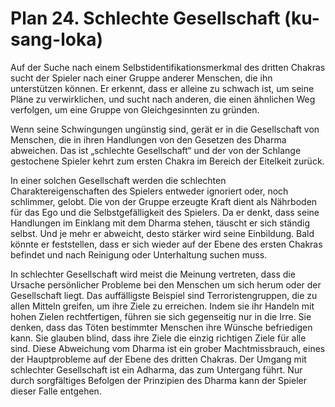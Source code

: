 # Plan 24. Schlechte Gesellschaft (ku-sang-loka)

Auf der Suche nach einem Selbstidentifikationsmerkmal des dritten Chakras sucht der Spieler nach einer Gruppe anderer Menschen, die ihn unterstützen können. Er erkennt, dass er alleine zu schwach ist, um seine Pläne zu verwirklichen, und sucht nach anderen, die einen ähnlichen Weg verfolgen, um eine Gruppe von Gleichgesinnten zu gründen.

Wenn seine Schwingungen ungünstig sind, gerät er in die Gesellschaft von Menschen, die in ihren Handlungen von den Gesetzen des Dharma abweichen. Das ist „schlechte Gesellschaft“ und der von der Schlange gestochene Spieler kehrt zum ersten Chakra im Bereich der Eitelkeit zurück.

In einer solchen Gesellschaft werden die schlechten Charaktereigenschaften des Spielers entweder ignoriert oder, noch schlimmer, gelobt. Die von der Gruppe erzeugte Kraft dient als Nährboden für das Ego und die Selbstgefälligkeit des Spielers. Da er denkt, dass seine Handlungen im Einklang mit dem Dharma stehen, täuscht er sich ständig selbst. Und je mehr er abweicht, desto stärker wird seine Einbildung. Bald könnte er feststellen, dass er sich wieder auf der Ebene des ersten Chakras befindet und nach Reinigung oder Unterhaltung suchen muss.

In schlechter Gesellschaft wird meist die Meinung vertreten, dass die Ursache persönlicher Probleme bei den Menschen um sich herum oder der Gesellschaft liegt. Das auffälligste Beispiel sind Terroristengruppen, die zu allen Mitteln greifen, um ihre Ziele zu erreichen. Indem sie ihr Handeln mit hohen Zielen rechtfertigen, führen sie sich gegenseitig nur in die Irre. Sie denken, dass das Töten bestimmter Menschen ihre Wünsche befriedigen kann. Sie glauben blind, dass ihre Ziele die einzig richtigen Ziele für alle sind. Diese Abweichung vom Dharma ist ein grober Machtmissbrauch, eines der Hauptprobleme auf der Ebene des dritten Chakras. Der Umgang mit schlechter Gesellschaft ist ein Adharma, das zum Untergang führt. Nur durch sorgfältiges Befolgen der Prinzipien des Dharma kann der Spieler dieser Falle entgehen.
